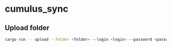 # cumulus_sync

## Upload folder
```sh
cargo run -- upload --folder <folder> --login <login> --password <password> --server <server> --target <target>
```

